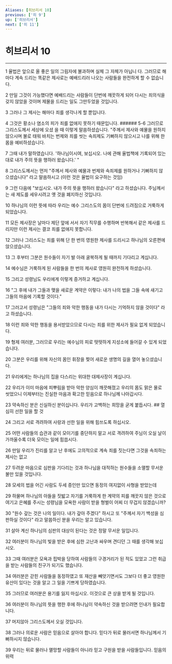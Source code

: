 ```yaml
---
Aliases: [히브리서 10]
previous: ['히 9']
up: ['히브리서']
next: ['히 11']
---
```

# 히브리서 10

***


1 율법은 앞으로 올 좋은 일의 그림자에 불과하며 실체 그 자체가 아닙니 다. 그러므로 해마다 계속 드리는 똑같은 제사로는 예배드리러 나오는 사람들을 완전하게 할 수 없습니다. 

2 만일 그것이 가능했다면 예배드리는 사람들이 단번에 깨끗하게 되어 다시는 죄의식을 갖지 않았을 것이며 제물을 드리는 일도 그만두었을 것입니다. 

3 그러나 그 제사는 해마다 죄를 생각나게 할 뿐입니다. 

4 그것은 황소나 염소의 피가 죄를 없애지 못하기 때문입니다. ###### 5-6 그러므로 그리스도께서 세상에 오셨 을 때 이렇게 말씀하셨습니다. "주께서 제사와 예물을 원하지 않으시며 불로 태워 바치는 번제와 죄를 씻는 속죄제도 기뻐하지 않으시고 나를 위해 한 몸을 예비하셨습니다. 

7 그때 내가 말하였습니다. '하나님이시여, 보십시오. 나에 관해 율법책에 기록되어 있는 대로 내가 주의 뜻을 행하러 왔습니다.' " 

8 그리스도께서는 먼저 "주께서 제사와 예물과 번제와 속죄제를 원하거나 기뻐하지 않으셨습니다" 라고 말씀하시고 (이런 것은 율법이 요구하는 것임) 

9 그런 다음에 "보십시오. 내가 주의 뜻을 행하러 왔습니다" 라고 하셨습니다. 주님께서는 새 제도를 세우시려고 옛 것을 폐지하신 것입니다. 

10 하나님의 이런 뜻에 따라 우리는 예수 그리스도의 몸이 단번에 드려짐으로 거룩하게 되었습니다. 

11 모든 제사장은 날마다 제단 앞에 서서 자기 직무를 수행하며 반복해서 같은 제사를 드리지만 이런 제사는 결코 죄를 없애지 못합니다. 

12 그러나 그리스도는 죄를 위해 단 한 번의 영원한 제사를 드리시고 하나님의 오른편에 앉으셨습니다. 

13 그 후부터 그분은 원수들이 자기 발 아래 굴복하게 될 때까지 기다리고 계십니다. 

14 예수님은 거룩하게 된 사람들을 한 번의 제사로 영원히 완전하게 하셨습니다. 

15 그리고 성령님도 우리에게 이렇게 증거하고 계십니다. 

16 "그 후에 내가 그들과 맺을 새로운 계약은 이렇다: 내가 나의 법을 그들 속에 새기고 그들의 마음에 기록할 것이다." 

17 그러고서 성령님은 "그들의 죄와 악한 행동을 내가 다시는 기억하지 않을 것이다" 라고 하셨습니다. 

18 이런 죄와 악한 행동을 용서받았으므로 다시는 죄를 위한 제사가 필요 없게 되었습니다. 

19 형제 여러분, 그러므로 우리는 예수님의 피로 떳떳하게 지성소에 들어갈 수 있게 되었습니다. 

20 그분은 우리를 위해 자신의 몸인 휘장을 찢어 새로운 생명의 길을 열어 놓으셨습니다. 

21 우리에게는 하나님의 집을 다스리는 위대한 대제사장이 계십니다. 

22 우리가 이미 마음에 피뿌림을 받아 악한 양심이 깨끗해졌고 우리의 몸도 맑은 물로 씻었으니 이제부터는 진실한 마음과 확고한 믿음으로 하나님께 나아갑시다. 

23 약속하신 분은 신실하신 분이십니다. 우리가 고백하는 희망을 굳게 붙듭시다. ## 열심히 선한 일을 할 것 

24 그리고 서로 격려하여 사랑과 선한 일을 위해 힘쓰도록 하십시오. 

25 어떤 사람들의 습관과 같이 모이기를 중단하지 말고 서로 격려하여 주님이 오실 날이 가까울수록 더욱 모이는 일에 힘씁시다. 

26 만일 우리가 진리를 알고 난 후에도 고의적으로 계속 죄를 짓는다면 그것을 속죄하는 제사는 없고 

27 두려운 마음으로 심판을 기다리는 것과 하나님을 대적하는 원수들을 소멸할 무서운 불만 있을 것입니다. 

28 모세의 법을 어긴 사람도 두세 증인만 있으면 동정의 여지없이 사형을 받았는데 

29 하물며 하나님의 아들을 짓밟고 자기를 거룩하게 한 계약의 피를 깨끗지 않은 것으로 여기고 은혜를 주시는 성령님을 모욕한 사람이 받을 형벌이 어찌 더 무겁지 않겠습니까? 

30 "원수 갚는 것은 나의 일이다. 내가 갚아 주겠다" 하시고 또 "주께서 자기 백성을 심판하실 것이다" 라고 말씀하신 분을 우리는 알고 있습니다. 

31 살아 계신 하나님의 심판의 대상이 된다는 것은 정말 무서운 일입니다. 

32 여러분이 하나님의 빛을 받은 후에 심한 고난과 싸우며 견디던 그 때를 생각해 보십시오. 

33 그때 여러분은 모욕과 핍박을 당하여 사람들의 구경거리가 된 적도 있었고 그런 취급을 받는 사람들의 친구가 되기도 했습니다. 

34 여러분은 갇힌 사람들을 동정하였고 또 재산을 빼앗기면서도 그보다 더 좋고 영원한 유산이 있다는 것을 알고 그 일을 기쁘게 당하였습니다. 

35 그러므로 여러분은 용기를 잃지 마십시오. 이것으로 큰 상을 받게 될 것입니다. 

36 여러분이 하나님의 뜻을 행한 후에 하나님이 약속하신 것을 받으려면 인내가 필요합니다. 

37 머지않아 그리스도께서 오실 것입니다. 

38 그러나 의로운 사람은 믿음으로 살아야 합니다. 믿다가 뒤로 물러서면 하나님께서 기뻐하시지 않습니다. 

39 우리는 뒤로 물러나 멸망할 사람들이 아니라 믿고 구원을 받을 사람들입니다. 믿음의 위력
